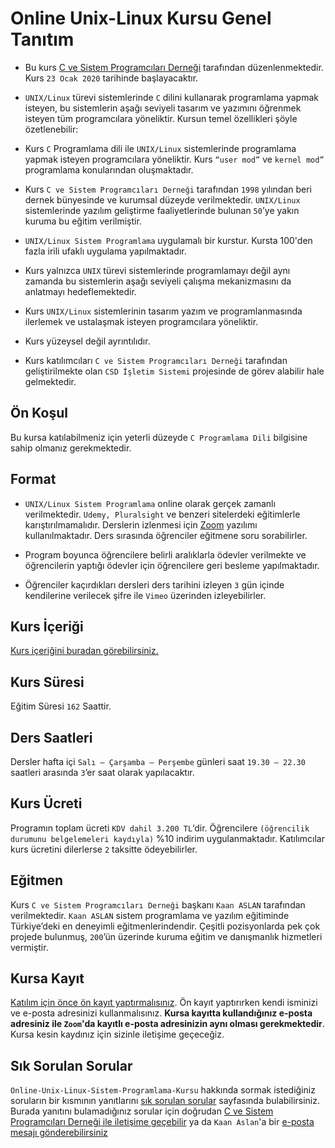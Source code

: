# Online Unix-Linux Kursu Genel Tanıtım

+ Bu kurs [C ve Sistem Programcıları Derneği](http://www.csystem.org/) tarafından düzenlenmektedir. Kurs `23 Ocak 2020` tarihinde başlayacaktır.

+ `UNIX/Linux` türevi sistemlerinde `C` dilini kullanarak programlama yapmak isteyen, bu sistemlerin aşağı seviyeli tasarım ve yazımını öğrenmek isteyen tüm programcılara yöneliktir. Kursun temel özellikleri şöyle özetlenebilir:

+ Kurs `C` Programlama dili ile `UNIX/Linux` sistemlerinde programlama yapmak isteyen programcılara yöneliktir. Kurs `“user mod”` ve `kernel mod”` programlama konularından oluşmaktadır.

+ Kurs `C ve Sistem Programcıları Derneği` tarafından `1998` yılından beri dernek bünyesinde ve kurumsal düzeyde verilmektedir. `UNIX/Linux` sistemlerinde yazılım geliştirme faaliyetlerinde bulunan `50`’ye yakın kuruma bu eğitim verilmiştir.

+ `UNIX/Linux Sistem Programlama` uygulamalı bir kurstur. Kursta 100'den fazla irili ufaklı uygulama yapılmaktadır.

+ Kurs yalnızca `UNIX` türevi sistemlerinde programlamayı değil aynı zamanda bu sistemlerin aşağı seviyeli çalışma mekanizmasını da anlatmayı hedeflemektedir. 

+ Kurs `UNIX/Linux` sistemlerinin tasarım yazım ve programlanmasında ilerlemek ve ustalaşmak isteyen programcılara yöneliktir.

+ Kurs yüzeysel değil ayrıntılıdır. 

+ Kurs katılımcıları `C ve Sistem Programcıları Derneği` tarafından geliştirilmekte olan `CSD İşletim Sistemi` projesinde de görev alabilir hale gelmektedir. 

## Ön Koşul

Bu kursa katılabilmeniz için yeterli düzeyde `C Programlama Dili` bilgisine sahip olmanız gerekmektedir. 

## Format
+ `UNIX/Linux Sistem Programlama` online olarak gerçek zamanlı verilmektedir. `Udemy, Pluralsight` ve benzeri sitelerdeki eğitimlerle karıştırılmamalıdır. Derslerin izlenmesi için [Zoom](https://zoom.us/) yazılımı kullanılmaktadır. Ders sırasında öğrenciler eğitmene soru sorabilirler.

+ Program boyunca öğrencilere belirli aralıklarla ödevler verilmekte ve öğrencilerin yaptığı ödevler için öğrencilere geri besleme yapılmaktadır.

+ Öğrenciler kaçırdıkları dersleri ders tarihini izleyen `3` gün içinde kendilerine verilecek şifre ile `Vimeo` üzerinden izleyebilirler.

## Kurs İçeriği
[Kurs içeriğini buradan görebilirsiniz.](https://github.com/CSD-1993/Online-Unix-Linux-Sistem-Programlama-Kursu/blob/master/kurs_icerigi.md)

## Kurs Süresi

Eğitim Süresi `162` Saattir.

## Ders Saatleri

Dersler hafta içi `Salı – Çarşamba – Perşembe` günleri saat `19.30 – 22.30` saatleri arasında `3`’er saat olarak yapılacaktır.

## Kurs Ücreti
Programın toplam ücreti `KDV dahil 3.200 TL`‘dir. Öğrencilere `(öğrencilik durumunu belgelemeleri kaydıyla)` %10 indirim uygulanmaktadır. Katılımcılar kurs ücretini dilerlerse `2` taksitte ödeyebilirler.

## Eğitmen

Kurs `C ve Sistem Programcıları Derneği` başkanı `Kaan ASLAN` tarafından verilmektedir. `Kaan ASLAN` sistem programlama ve yazılım eğitiminde Türkiye’deki en deneyimli eğitmenlerindendir. Çeşitli pozisyonlarda pek çok projede bulunmuş, `200`’ün üzerinde kuruma eğitim ve danışmanlık hizmetleri vermiştir. 

## Kursa Kayıt
[Katılım için önce ön kayıt yaptırmalısınız](https://zoom.us/meeting/register/v5Qld--oqD0rVJfrvoJARlKBjXL6DywZAQ). Ön kayıt yaptırırken kendi isminizi ve e-posta adresinizi kullanmalısınız. **Kursa kayıtta kullandığınız e-posta adresiniz ile `Zoom`'da kayıtlı e-posta adresinizin aynı olması gerekmektedir**. Kursa kesin kaydınız için sizinle iletişime geçeceğiz.

## Sık Sorulan Sorular
`Online-Unix-Linux-Sistem-Programlama-Kursu` hakkında sormak istediğiniz soruların bir kısmının yanıtlarını [sık sorulan sorular](https://github.com/CSD-1993/Online-Unix-Linux-Sistem-Programlama-Kursu/blob/master/sss.md) sayfasında bulabilirsiniz. Burada yanıtını bulamadığınız sorular için doğrudan [C ve Sistem Programcıları Derneği ile iletişime geçebilir](http://www.csystem.org/) ya da `Kaan Aslan`'a bir [e-posta mesajı gönderebilirsiniz](mailto:aslank@csystem.org)


